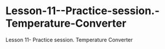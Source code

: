 # Lesson-11--Practice-session.-Temperature-Converter
Lesson 11- Practice session. Temperature Converter
